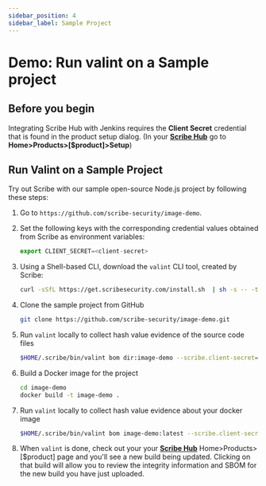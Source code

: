 ```yaml
---
sidebar_position: 4
sidebar_label: Sample Project
---
```


# Demo: Run valint on a Sample project
<!--- problem -  offer a demo to try out, assuming the person has a product?  --->
## Before you begin

Integrating Scribe Hub with Jenkins requires the **Client Secret** credential that is found in the product setup dialog. (In your **[Scribe Hub](https://prod.hub.scribesecurity.com/ "Scribe Hub Link")** go to **Home>Products>[$product]>Setup**)

## Run Valint on a Sample Project

Try out Scribe with our sample open-source Node.js project by following these steps: 

1. Go to `https://github.com/scribe-security/image-demo`.


1. Set the following keys with the corresponding credential values obtained from Scribe as environment variables:  
   ```js
   export CLIENT_SECRET=<client-secret>
   ```
   
1. Using a Shell-based CLI, download the `valint` CLI tool, created by Scribe:
   ```sh
   curl -sSfL https://get.scribesecurity.com/install.sh  | sh -s -- -t valint
   ```
1. Clone the sample project from GitHub  
      ```sh
      git clone https://github.com/scribe-security/image-demo.git
      ```

1. Run `valint` locally to collect hash value evidence of the source code files

      ```sh
      $HOME/.scribe/bin/valint bom dir:image-demo --scribe.client-secret=$CLIENT_SECRET -E -f -v
      ```

4. Build a Docker image for the project  
   ```sh
   cd image-demo
   docker build -t image-demo .
   ```

5. Run `valint` locally to collect hash value evidence about your docker image

    ```sh
    $HOME/.scribe/bin/valint bom image-demo:latest --scribe.client-secret=$CLIENT_SECRET -E -f -v  
    ```

6. When `valint` is done, check out your your **[Scribe Hub](https://prod.hub.scribesecurity.com/ "Scribe Hub Link")** Home>Products>[$product] page and you'll see a new build being updated. Clicking on that build will allow you to review the integrity information and SBOM for the new build you have just uploaded.
